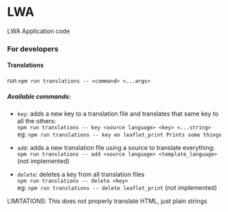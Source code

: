 # LWA
LWA Application code


### For developers

#### Translations

run `npm run translations -- <command> <...args>`

##### Available commands:
 - `key`: adds a new key to a translation file and translates that same key to all the others:<br>
`npm run translations -- key <source language> <key> <...string>`<br>
eg: `npm run translations -- key en leaflet_print Prints some things`

 - `add`: adds a new translation file using a source to translate everything:<br>
`npm run translations -- add <source language> <template_language>`(not implemented)

- `delete`: deletes a key from all translation files<br>
`npm run translations -- delete <key>`<br>
eg: `npm run translations -- delete leaflet_print` (not implemented)

LIMITATIONS: This does not properly translate HTML, just plain strings